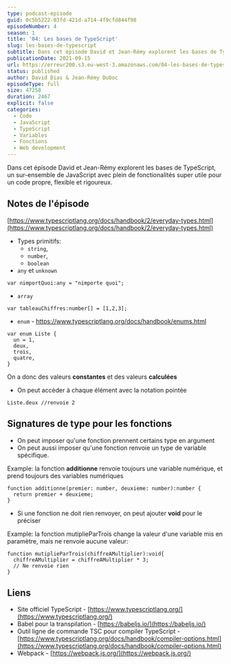 ```yaml
---
type: podcast-episode
guid: 0c5b5222-03fd-421d-a714-4f9cfd844f98
episodeNumber: 4
season: 1
title: '04: Les bases de TypeScript'
slug: les-bases-de-typescript
subtitle: Dans cet épisode David et Jean-Rémy explorent les bases de TypeScript, un sur-ensemble de JavaScript avec plein de fonctionalités super utile pour un code propre, flexible et rigoureux.
publicationDate: 2021-09-15
url: https://erreur200.s3.eu-west-3.amazonaws.com/04-les-bases-de-typescript.mp3
status: published
author: David Dias & Jean-Rémy Duboc
episodeType: full
size: 47258
duration: 2467
explicit: false
categories:
  - Code
  - JavaScript
  - TypeScript
  - Variables
  - Fonctions
  - Web development
---
```


Dans cet épisode David et Jean-Rémy explorent les bases de TypeScript, un sur-ensemble de JavaScript avec plein de fonctionalités super utile pour un code propre, flexible et rigoureux.

## Notes de l'épisode

[https://www.typescriptlang.org/docs/handbook/2/everyday-types.html](https://www.typescriptlang.org/docs/handbook/2/everyday-types.html)

- Types primitifs:
  - `string`,
  - `number`,
  - `boolean`
- `any` et `unknown`

```tsx
var nimportQuoi:any = "nimporte quoi";
```

- `array`

```tsx
var tableauChiffres:number[] = [1,2,3];
```

- `enum` - https://www.typescriptlang.org/docs/handbook/enums.html

```tsx
var enum Liste {
  un = 1,
  deux,
  trois,
  quatre,
}
```

On a donc des valeurs **constantes** et des valeurs **calculées**

- On peut accèder à chaque élément avec la notation pointée

```tsx
Liste.deux //renvoie 2
```

## Signatures de type pour les fonctions

- On peut imposer qu'une fonction prennent certains type en argument
- On peut aussi imposer qu'une fonction renvoie un type de variable spécifique.

Example: la fonction **additionne** renvoie toujours une variable numérique, et prend toujours des variables numériques

```tsx
function additionne(premier: number, deuxieme: number):number {
  return premier + deuxieme;
}
```

- Si une fonction ne doit rien renvoyer, on peut ajouter **void** pour le préciser

Example: la fonction mutiplieParTrois  change la valeur d'une variable mis en paramètre, mais ne renvoie aucune valeur:

```tsx
function mutiplieParTrois(chiffreAMultiplier):void{
  chiffreAMultiplier = chiffreAMultiplier * 3;
  // Ne renvoie rien
}
```

## Liens

- Site officiel TypeScript - [https://www.typescriptlang.org/](https://www.typescriptlang.org/)
- Babel pour la transpilation - [https://babeljs.io/](https://babeljs.io/)
- Outil ligne de commande TSC pour compiler TypeScript - [https://www.typescriptlang.org/docs/handbook/compiler-options.html](https://www.typescriptlang.org/docs/handbook/compiler-options.html)
- Webpack - [https://webpack.js.org/](https://webpack.js.org/)
